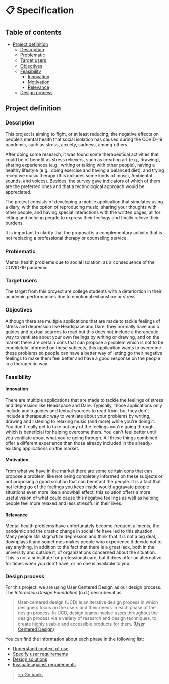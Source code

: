 # 📋 Specification

## Table of contents

- [Project definition](#project-definition)
  - [Description](#description)
  - [Problematic](#problematic)
  - [Target users](#target-users)
  - [Objectives](#objectives)
  - [Feasibility](#feasibility)
    - [Innovation](#innovation)
    - [Motivation](#motivation)
    - [Relevance](#relevance)
  - [Design process](#design-process)

## Project definition

### Description

This project is aiming to fight, or at least reducing, the negative effects on people’s mental health that social isolation has caused during the COVID-19 pandemic, such as stress, anxiety, sadness, among others.

After doing some research, it was found some therapeutical activities that could be of benefit as stress relievers, such as creating art (e.g., drawing), sharing experiences (e.g., writing or talking with other people), having a healthy lifestyle (e.g., doing exercise and having a balanced diet), and trying receptive music therapy (this includes some kinds of music, Ambiental sounds, and voices). Besides, the survey gave indicators of which of them are the preferred ones and that a technological approach would be appreciated.

The project consists of developing a mobile application that simulates using a diary, with the option of reproducing music, sharing your thoughts with other people, and having special interactions with the written pages, all for letting and helping people to express their feelings and finally relieve their burdens.

It is important to clarify that the proposal is a complementary activity that is not replacing a professional therapy or counseling service.

### Problematic

Mental health problems due to social isolation, as a consequence of the COVID-19 pandemic.

### Target users

The target from this proyect are college students with a deteriortion in their academic performances due to emotional exhaustion or stress.

### Objectives

Although there are multiple applications that are made to tackle feelings of stress and depression like Headspace and Dare, they normally have audio guides and textual sources to read but this does not include a therapeutic way to ventilate about your own feelings by writing or drawing, and on the market there are certain cons that can propose a problem which is not to be completely informed on these subjects, this application wants to overcome these problems so people can have a better way of letting go their negative feelings to make them feel better and have a good response on the people in a therapeutic way.

### Feasibility

#### Innovation

There are multiple applications that are made to tackle the feelings of stress and depression like Headspace and Dare.
Typically, those applications only include audio guides and textual sources to read from. but they don't include a therapeutic way to ventilate about your problems by writing, drawing and listening to relaxing music (and more) while you're doing it.
You don't really get to take out any of the feelings you're going through, which is beneficial for helping overcome them. You can't feel better until you ventilate about what you're going through.
All these things combined offer a different experience than those already included in the already-existing applications on the market.

#### Motivation

From what we have in the market there are some certain cons that can propose a problem, like not being completely informed on these subjects or not proposing a good solution that can benefact the people.
It is a fact that not letting go of the feelings you keep inside would aggravate people situations even more like a snowball effect, this solution offers a more useful vision of what could cause this negative feelings as well as helping people feel more relaxed and less stressful in their lives.

#### Relevance

Mental health problems have unfortunately become frequent ailments, the pandemic and the drastic change in social life have led to this situation. Many people still stigmatize depression and think that it is not a big deal, downplays it and sometimes makes people who experience it decide not to say anything, in addition to the fact that there is a great lack, both in the university and outside it, of organizations concerned about the situation.
This is not a substitute for professional care, but it does offer an alternative for times when you don't have, or no one is available to you.

### Design process

For this project, we are using User Centered Design as our design process. The _Interaction Design Foundation_ (n.d.) describes it as:

> User-centered design (UCD) is an iterative design process in which designers focus on the users and their needs in each phase of the design process. In UCD, design teams involve users throughout the design process via a variety of research and design techniques, to create highly usable and accessible products for them. ([User Centered Design](<https://www.interaction-design.org/literature/topics/user-centered-design#:~:text=User%2Dcentered%20design%20(UCD),and%20accessible%20products%20for%20them>))

You can find the information about each phase in the following list:

- [Understand context of use](./ucd/understand_context.md)
- [Specify user requirements](./ucd/specify_requirements.md)
- [Design solutions](./ucd/design_solutions.md)
- [Evaluate against requirements](./ucd/evaluate.md)

> [👈 Go back.](./index.md)

